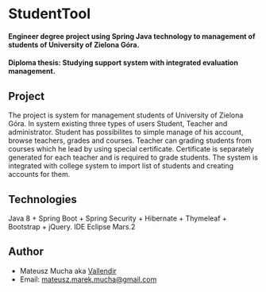 # StudentTool
#### Engineer degree project using Spring Java technology to management of students of University of Zielona Góra.
#### Diploma thesis: Studying support system with integrated evaluation management.

## Project
The project is system for management students of University of Zielona Góra. In system existing three types of users Student, Teacher and administrator. Student has possibilites to simple manage of his account, browse teachers, grades and courses. Teacher can grading students from courses which he lead by using special certificate. Certificate is separately generated for each teacher and is required to grade students. The system is integrated with college system to import list of students and creating accounts for them.
## Technologies
Java 8 + Spring Boot + Spring Security + Hibernate + Thymeleaf + Bootstrap + jQuery. IDE Eclipse Mars.2

## Author
 - Mateusz Mucha aka [Vallendir](https://github.com/Vallendir) 
 - Email: mateusz.marek.mucha@gmail.com
